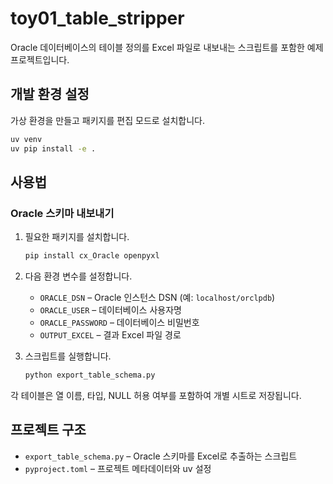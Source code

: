 # toy01_table_stripper

Oracle 데이터베이스의 테이블 정의를 Excel 파일로 내보내는 스크립트를 포함한 예제 프로젝트입니다.

## 개발 환경 설정

가상 환경을 만들고 패키지를 편집 모드로 설치합니다.

```bash
uv venv
uv pip install -e .
```

## 사용법

### Oracle 스키마 내보내기

1. 필요한 패키지를 설치합니다.

   ```bash
   pip install cx_Oracle openpyxl
   ```

2. 다음 환경 변수를 설정합니다.

   - `ORACLE_DSN` – Oracle 인스턴스 DSN (예: `localhost/orclpdb`)
   - `ORACLE_USER` – 데이터베이스 사용자명
   - `ORACLE_PASSWORD` – 데이터베이스 비밀번호
   - `OUTPUT_EXCEL` – 결과 Excel 파일 경로

3. 스크립트를 실행합니다.

   ```bash
   python export_table_schema.py
   ```

각 테이블은 열 이름, 타입, NULL 허용 여부를 포함하여 개별 시트로 저장됩니다.

## 프로젝트 구조

- `export_table_schema.py` – Oracle 스키마를 Excel로 추출하는 스크립트
- `pyproject.toml` – 프로젝트 메타데이터와 uv 설정
